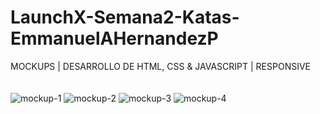 # LaunchX-Semana2-Katas-EmmanuelAHernandezP


MOCKUPS | DESARROLLO DE HTML, CSS & JAVASCRIPT | RESPONSIVE
<br>
<br>
<br>
![mockup-1](https://user-images.githubusercontent.com/58191236/164115826-2b386503-f409-49ed-8aa0-f15edca9833f.png)
![mockup-2](https://user-images.githubusercontent.com/58191236/164115834-6a223a23-efc0-44da-8d1a-3d74eed1004a.png)
![mockup-3](https://user-images.githubusercontent.com/58191236/164115837-0be3ae81-54a8-4bda-b789-53435ae1cfa8.png)
![mockup-4](https://user-images.githubusercontent.com/58191236/164115842-0930b134-d812-4903-ae95-3e94172ca739.png)
